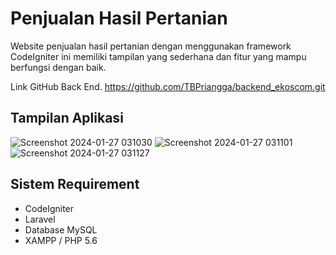 # Penjualan Hasil Pertanian
Website penjualan hasil pertanian dengan menggunakan framework CodeIgniter ini memiliki tampilan yang sederhana dan fitur yang mampu berfungsi dengan baik.

Link GitHub Back End.
https://github.com/TBPriangga/backend_ekoscom.git

## Tampilan Aplikasi
![Screenshot 2024-01-27 031030](https://github.com/TBPriangga/TUBES_PEMROGRAMANWEB/assets/87335431/306706f2-b6f4-4af8-af69-8b5ffe0ef509)
![Screenshot 2024-01-27 031101](https://github.com/TBPriangga/TUBES_PEMROGRAMANWEB/assets/87335431/0a96a861-c216-442f-bfb2-6560c17dad8e)
![Screenshot 2024-01-27 031127](https://github.com/TBPriangga/TUBES_PEMROGRAMANWEB/assets/87335431/abc1f44e-bdb9-492b-bbfe-07f20f452292)

## Sistem Requirement
- CodeIgniter
- Laravel 
- Database MySQL
- XAMPP / PHP 5.6
